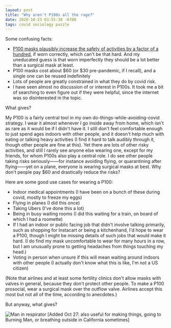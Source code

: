 ```yaml
---
layout: post
title: "Why aren't P100s all the rage?"
date: 2020-10-23 03:55:38 -0700
tags: covid sociology puzzle
---
```

Some confusing facts:
- [P100 masks plausibly increase the safety of activities by a factor of a hundred](https://worldspiritsockpuppet.com/2020/10/22/P100-PSA.html), if worn correctly, which can't be that hard. And my uneducated guess is that worn imperfectly they should be a lot better than a surgical mask at least.
- P100 masks cost about $60 (or $30 pre-pandemic, if I recall), and a single one can be reused indefinitely
- Lots of people are greatly constrained in what they do by covid risk.
- I have seen almost no discussion of or interest in P100s. It took me a bit of searching to even figure out if they were helpful, since the internet was so disinterested in the topic.

What gives?

My P100 is a fairly central tool in my own do-things-while-avoiding-covid strategy. I wear it almost whenever I go inside away from home, which isn't as rare as it would be if I didn't have it. I still don't feel comfortable enough to just spend ages indoors with other people, and it doesn't help much with eating or talking heavy activities (I find it hard to talk audibly through it, though other people are fine at this). Yet there are lots of other risky activities, and still I rarely see anyone else wearing one, except for my friends, for whom P100s also play a central role. I do see other people taking risks seriously——for instance avoiding flying, or quarantining after flying——yet on a plane, everyone is wearing surgical masks at best. Why don't people pay $60 and drastically reduce the risks?

Here are some good use cases for wearing a P100:
- Indoor medical appointments (I have been on a bunch of these during covid, mostly to freeze my eggs)
- Flying in planes (I did this once)
- Taking Ubers (I've done this a lot)
- Being in busy waiting rooms (I did this waiting for a train, on board of which I had a roomette)
-  If I had an indoor or public facing job that didn't involve talking primarily, such as shopping for Instacart or being a kitchenhand, I'd hope to wear a P100, though I might be missing details of such jobs that would make it hard. (I do find my mask uncomfortable to wear for many hours in a row, but I am unusually prone to getting headaches from things touching my head.)
- Voting in person when unsure if this will mean waiting around indoors with other people (I actually don't know what this is like, I'm not a US citizen)

(Note that airlines and at least some fertility clinics don't allow masks with valves in general, because they don't protect other people. To make a P100 prosocial, wear a surgical mask over the outflow valve. Airlines accept this most but not all of the time, according to anecdotes.)

But anyway, what gives?

![Man in respirator](https://worldspiritsockpuppet.com/assets/p100-man.jpg)
[Added Oct 27: also useful for making things, going to Burning Man, or breathing outside in California sometimes]
